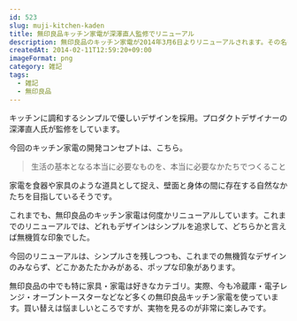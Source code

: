 ```yaml
---
id: 523
slug: muji-kitchen-kaden
title: 無印良品キッチン家電が深澤直人監修でリニューアル
description: 無印良品のキッチン家電が2014年3月6日よりリニューアルされます。その名も「生活になじむ無印良品のキッチン家電」です。
createdAt: 2014-02-11T12:59:20+09:00
imageFormat: png
category: 雑記
tags:
  - 雑記
  - 無印良品
---
```


キッチンに調和するシンプルで優しいデザインを採用。プロダクトデザイナーの深澤直人氏が監修をしています。

今回のキッチン家電の開発コンセプトは、こちら。

> 生活の基本となる本当に必要なものを、本当に必要なかたちでつくること

家電を食器や家具のような道具として捉え、壁面と身体の間に存在する自然なかたちを目指しているそうです。

<capture-image article-id="523" img-file-name="001l.jpg" caption="生活になじむ無印良品のキッチン家電"></capture-image>

これまでも、無印良品のキッチン家電は何度かリニューアルしています。これまでのリニューアルでは、どれもデザインはシンプルを追求して、どちらかと言えば無機質な印象でした。

今回のリニューアルは、シンプルさを残しつつも、これまでの無機質なデザインのみならず、どこかあたたかみがある、ポップな印象があります。

無印良品の中でも特に家具・家電は好きなカテゴリ。実際、今も冷蔵庫・電子レンジ・オーブントースターなどなど多くの無印良品キッチン家電を使っています。買い替えは悩ましいところですが、実物を見るのが非常に楽しみです。
